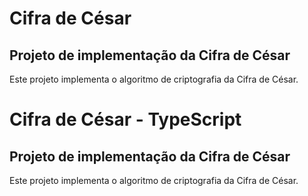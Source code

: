 # Cifra de César

## Projeto de implementação da Cifra de César

Este projeto implementa o algoritmo de criptografia da Cifra de César.

# Cifra de César - TypeScript

## Projeto de implementação da Cifra de César

Este projeto implementa o algoritmo de criptografia da Cifra de César.
